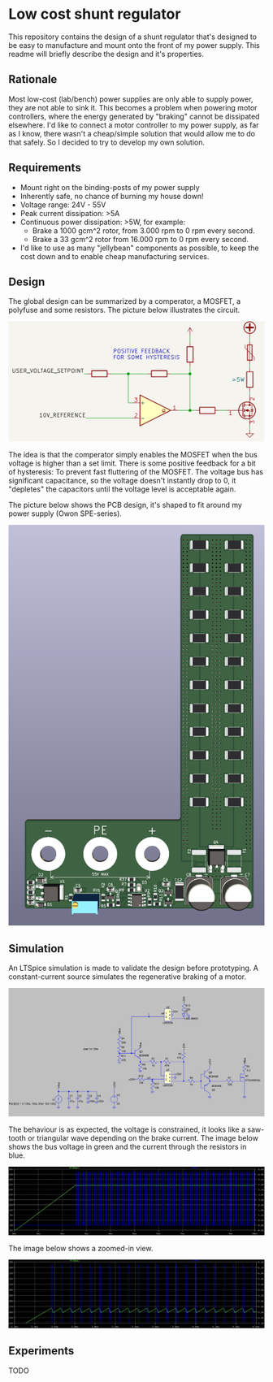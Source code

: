 # Low cost shunt regulator
This repository contains the design of a shunt regulator that's designed to be easy to manufacture and mount onto the front of my power supply. This readme will briefly describe the design and it's properties.

## Rationale
Most low-cost (lab/bench) power supplies are only able to supply power, they are not able to sink it. This becomes a problem when powering motor controllers, where the energy generated by "braking" cannot be dissipated elsewhere. I'd like to connect a motor controller to my power supply, as far as I know, there wasn't a cheap/simple solution that would allow me to do that safely. So I decided to try to develop my own solution.

## Requirements
 - Mount right on the binding-posts of my power supply
 - Inherently safe, no chance of burning my house down!
 - Voltage range: 24V - 55V
 - Peak current dissipation: >5A
 - Continuous power dissipation: >5W, for example: 
   - Brake a 1000 gcm^2 rotor, from 3.000 rpm to 0 rpm every second.
   - Brake a 33 gcm^2 rotor from 16.000 rpm to 0 rpm every second.
 - I'd like to use as many "jellybean" components as possible, to keep the cost down and to enable cheap manufacturing services.
 

## Design
The global design can be summarized by a comperator, a MOSFET, a polyfuse and some resistors. The picture below illustrates the circuit.

![](docs/design.png)

The idea is that the comperator simply enables the MOSFET when the bus voltage is higher than a set limit. There is some positive feedback for a bit of hysteresis: To prevent fast fluttering of the MOSFET. The voltage bus has significant capacitance, so the voltage doesn't instantly drop to 0, it "depletes" the capacitors until the voltage level is acceptable again.

The picture below shows the PCB design, it's shaped to fit around my power supply (Owon SPE-series).

![](docs/design_3d.png)

## Simulation
An LTSpice simulation is made to validate the design before prototyping. A constant-current source simulates the regenerative braking of a motor. 

![](docs/ltspice_model.png)

The behaviour is as expected, the voltage is constrained, it looks like a saw-tooth or triangular wave depending on the brake current. The image below shows the bus voltage in green and the current through the resistors in blue.

![](docs/ltspice_result.png)

The image below shows a zoomed-in view.

![](docs/ltspice_result_zoomed.png)


## Experiments
TODO